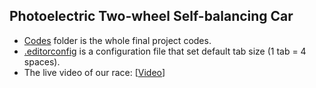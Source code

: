 ## Photoelectric Two-wheel Self-balancing Car ##
  
* [Codes](https://github.com/zsdzl93/The-12th-NXP-Cup-National-University-Intelligent-Car-Race/tree/master/Codes) folder is the whole final project codes.
* [.editorconfig](https://github.com/zsdzl93/The-12th-NXP-Cup-National-University-Intelligent-Car-Race/blob/master/.editorconfig) is a configuration file that set default tab size (1 tab = 4 spaces).
* The live video of our race: [[Video](http://youtu.be/c-gl0vmx_AU)]